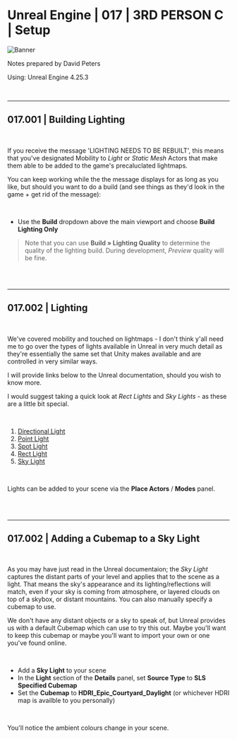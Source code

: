 # Unreal Engine | 017 | 3RD PERSON C | Setup

![Banner](https://user-images.githubusercontent.com/36719180/93958681-1a422980-fdab-11ea-8c2b-e665e08294da.png)


Notes prepared by David Peters

Using: Unreal Engine 4.25.3 

<br>

---

## 017.001 | Building Lighting

<br>

If you receive the message 'LIGHTING NEEDS TO BE REBUILT', this means that you've designated Mobility to *Light* or *Static Mesh* Actors that make them able to be added to the game's precaluclated lightmaps.

You can keep working while the the message displays for as long as you like, but should you want to do a build (and see things as they'd look in the game + get rid of the message):

<br>

- Use the **Build** dropdown above the main viewport and choose **Build Lighting Only**

> Note that you can use **Build » Lighting Quality** to determine the quality of the lighting build. During development, *Preview* quality will be fine.

<br><br>

---

## 017.002 | Lighting

<br>

We've covered mobility and touched on lightmaps - I don't think y'all need me to go over the types of lights available in Unreal in very much detail as they're essentially the same set that Unity makes available and are controlled in very similar ways.

I will provide links below to the Unreal documentation, should you wish to know more. 

I would suggest taking a quick look at *Rect Lights* and *Sky Lights* - as these are a little bit special.

<br>

1. [Directional Light](https://docs.unrealengine.com/en-US/Engine/Rendering/LightingAndShadows/LightTypes/Directional/index.html)
2. [Point Light](https://docs.unrealengine.com/en-US/Engine/Rendering/LightingAndShadows/LightTypes/Point/index.html)
3. [Spot Light](https://docs.unrealengine.com/en-US/Engine/Rendering/LightingAndShadows/LightTypes/Spot/index.html)
4. [Rect Light](https://docs.unrealengine.com/en-US/Engine/Rendering/LightingAndShadows/LightTypes/RectLights/index.html)
5. [Sky Light](https://docs.unrealengine.com/en-US/Engine/Rendering/LightingAndShadows/LightTypes/SkyLight/index.html)

<br>

Lights can be added to your scene via the **Place Actors** / **Modes** panel.

<br><br>

---

## 017.002 | Adding a Cubemap to a Sky Light

<br>

As you may have just read in the Unreal documentaion; the *Sky Light* captures the distant parts of your level and applies that to the scene as a light. That means the sky's appearance and its lighting/reflections will match, even if your sky is coming from atmosphere, or layered clouds on top of a skybox, or distant mountains. You can also manually specify a cubemap to use.

We don't have any distant objects or a sky to speak of, but Unreal provides us with a default Cubemap which can use to try this out. Maybe you'll want to keep this cubemap or maybe you'll want to import your own or one you've found online.

<br>

- Add a **Sky Light** to your scene
- In the **Light** section of the **Details** panel, set **Source Type** to **SLS Specified Cubemap**
- Set the **Cubemap** to **HDRI_Epic_Courtyard_Daylight** (or whichever HDRI map is availble to you personally)

<br>

You'll notice the ambient colours change in your scene.





